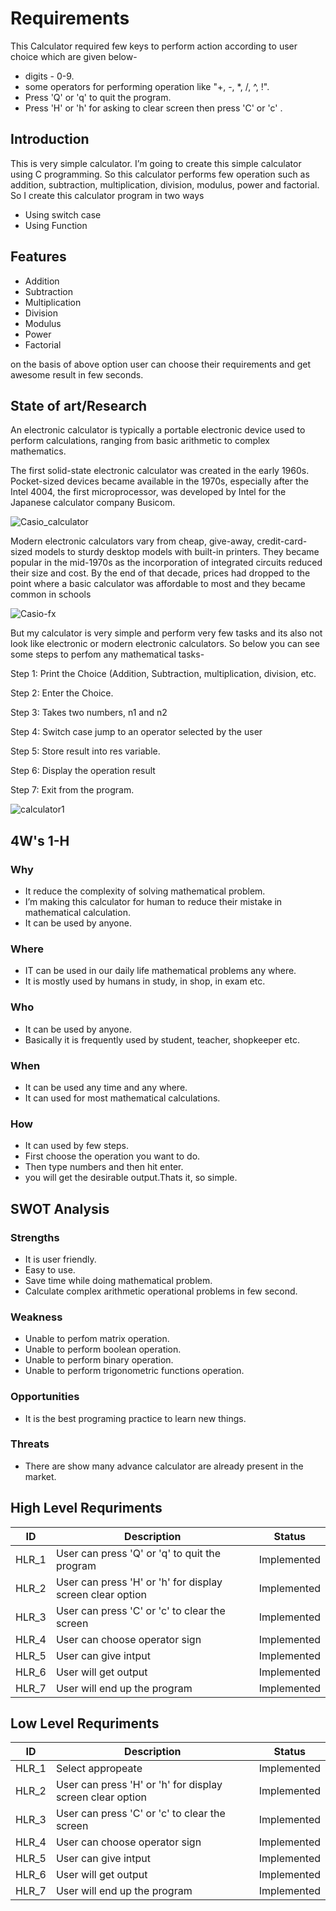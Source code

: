 
# Requirements
  This Calculator required few keys to perform action according to user choice which are given below-
   - digits - 0-9.
   - some operators for performing operation like "+, -, *, /, ^, !".
   - Press 'Q' or 'q' to quit the program.
   - Press 'H' or 'h' for asking to clear screen then press 'C' or 'c' .

## Introduction

  This is very simple calculator. I’m going to create this simple calculator using C programming. So this calculator performs few operation such as addition, subtraction, multiplication, division, modulus, power and factorial. So I create this calculator program in two ways 
  - Using switch case
  - Using Function

## Features
  - Addition
  - Subtraction
  - Multiplication
  - Division
  - Modulus
  - Power
  - Factorial
  
  on the basis of above option user can choose their requirements and get awesome result in few seconds.
  
 ## State of art/Research
 An electronic calculator is typically a portable electronic device used to perform calculations, ranging from basic arithmetic to complex mathematics.
 
The first solid-state electronic calculator was created in the early 1960s. Pocket-sized devices became available in the 1970s, especially after the Intel 4004, the first microprocessor, was developed by Intel for the Japanese calculator company Busicom. 

![Casio_calculator](https://user-images.githubusercontent.com/49648354/143389132-f23ed0f7-4e5f-4c13-900a-e5b4eeb66791.jpg)

Modern electronic calculators vary from cheap, give-away, credit-card-sized models to sturdy desktop models with built-in printers. They became popular in the mid-1970s as the incorporation of integrated circuits reduced their size and cost. By the end of that decade, prices had dropped to the point where a basic calculator was affordable to most and they became common in schools

![Casio-fx](https://user-images.githubusercontent.com/49648354/143390047-ba51da98-b27a-47ff-9a86-e811708daffa.jpg)

But my calculator is very simple and perform very few tasks and its also not look like electronic or modern electronic calculators. So below you can see some steps to perfom any mathematical tasks-

Step 1: Print the Choice (Addition, Subtraction, multiplication, division, etc.

Step 2: Enter the Choice.

Step 3: Takes two numbers, n1 and n2

Step 4: Switch case jump to an operator selected by the user

Step 5: Store result into res variable.

Step 6: Display the operation result

Step 7: Exit from the program.

![calculator1](https://user-images.githubusercontent.com/49648354/143386912-a13acaed-743f-4250-9f9d-650ae0688474.png)

## 4W's 1-H
### Why
  - It reduce the complexity of solving mathematical problem.
  - I’m making this calculator for human to reduce their mistake in mathematical calculation.
  - It can be used by anyone.
### Where
  - IT can be used in our daily life mathematical problems any where.
  - It is mostly used by humans in study, in shop, in exam etc.
### Who
  - It can be used by anyone.
  - Basically it is frequently used by student, teacher, shopkeeper etc.
### When
  - It can be used any time and any where.
  - It can used for most mathematical calculations.
### How
  - It can used by few steps. 
  - First choose the operation you want to do. 
  - Then type numbers and then hit enter. 
  - you will get the desirable output.Thats it, so simple.

## SWOT Analysis
### Strengths
  - It is user friendly.
  - Easy to use.
  - Save time while doing mathematical problem.
  - Calculate complex arithmetic operational problems in few second.
### Weakness
  - Unable to perfom matrix operation. 
  - Unable to perform boolean operation.
  - Unable to perform binary operation.
  - Unable to perform trigonometric functions operation.
### Opportunities
  - It is the best programing practice to learn new things.
### Threats
  - There are show many advance calculator are already present in the market.

## High Level Requriments
 | ID 	 |           Description                                      |	   Status    |
 |-------|------------------------------------------------------------|--------------|
 | HLR_1 |	User can press 'Q' or 'q' to quit the program	            |  Implemented |
 | HLR_2 |	User can press 'H' or 'h' for display screen clear option	|  Implemented |
 | HLR_3 |	User can press 'C' or 'c' to clear the screen             |  Implemented |
 | HLR_4 |	User can choose operator sign 	                          |  Implemented |
 | HLR_5 |	User can give intput	                                    |  Implemented |
 | HLR_6 |	User will get output	                                    |  Implemented |
 | HLR_7 |	User will end up the program	                            |  Implemented |

## Low Level Requriments
 | ID 	 |           Description                                      |	   Status    |
 |-------|------------------------------------------------------------|--------------|
 | HLR_1 |	Select appropeate            |  Implemented |
 | HLR_2 |	User can press 'H' or 'h' for display screen clear option	|  Implemented |
 | HLR_3 |	User can press 'C' or 'c' to clear the screen             |  Implemented |
 | HLR_4 |	User can choose operator sign 	                          |  Implemented |
 | HLR_5 |	User can give intput	                                    |  Implemented |
 | HLR_6 |	User will get output	                                    |  Implemented |
 | HLR_7 |	User will end up the program	                            |  Implemented |

  

